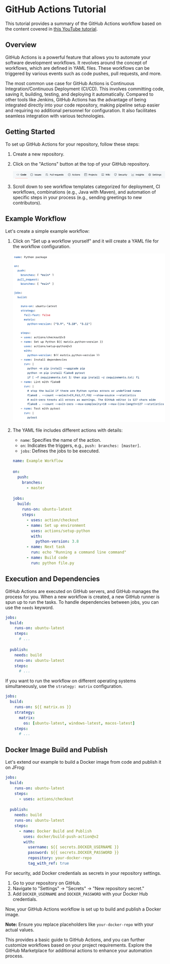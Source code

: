 # GitHub Actions Tutorial

This tutorial provides a summary of the GitHub Actions workflow based on the content covered in [this YouTube tutorial](https://www.youtube.com/watch?v=R8_veQiYBjI).

## Overview

GitHub Actions is a powerful feature that allows you to automate your software development workflows. It revolves around the concept of workflows, which are defined in YAML files. These workflows can be triggered by various events such as code pushes, pull requests, and more.

The most common use case for GitHub Actions is Continuous Integration/Continuous Deployment (CI/CD). This involves committing code, saving it, building, testing, and deploying it automatically. Compared to other tools like Jenkins, GitHub Actions has the advantage of being integrated directly into your code repository, making pipeline setup easier and requiring no additional personnel for configuration. It also facilitates seamless integration with various technologies.

## Getting Started

To set up GitHub Actions for your repository, follow these steps:

1. Create a new repository.
2. Click on the "Actions" button at the top of your GitHub repository.

   ![Actions Button](images/actions_button.png)

3. Scroll down to see workflow templates categorized for deployment, CI workflows, combinations (e.g., Java with Maven), and automation of specific steps in your process (e.g., sending greetings to new contributors).

## Example Workflow

Let's create a simple example workflow:

1. Click on "Set up a workflow yourself" and it will create a YAML file for the workflow configuration.

   ![Workflow Configuration](images/workflow_config.png)

2. The YAML file includes different actions with details:

   - `name`: Specifies the name of the action.
   - `on`: Indicates the triggers, e.g., `push: branches: [master]`.
   - `jobs`: Defines the jobs to be executed.

   ```yaml
   name: Example Workflow

   on:
     push:
       branches:
         - master

   jobs:
     build:
       runs-on: ubuntu-latest
       steps:
         - uses: action/checkout
         - name: Set up environment
           uses: actions/setup-python
           with:
             python-version: 3.8
         - name: Next task
           run: echo "Running a command line command"
         - name: Build code
           run: python file.py
   ```


## Execution and Dependencies

GitHub Actions are executed on GitHub servers, and GitHub manages the process for you. When a new workflow is created, a new GitHub runner is spun up to run the tasks. To handle dependencies between jobs, you can use the `needs` keyword.

```yaml
jobs:
  build:
    runs-on: ubuntu-latest
    steps:
      # ...

  publish:
    needs: build
    runs-on: ubuntu-latest
    steps:
      # ...
```

If you want to run the workflow on different operating systems simultaneously, use the `strategy: matrix` configuration.

```yaml
jobs:
  build:
    runs-on: ${{ matrix.os }}
    strategy:
      matrix:
        os: [ubuntu-latest, windows-latest, macos-latest]
    steps:
      # ...
```

## Docker Image Build and Publish

Let's extend our example to build a Docker image from code and publish it on JFrog:

```yaml
jobs:
  build:
    runs-on: ubuntu-latest
    steps:
      - uses: actions/checkout

  publish:
    needs: build
    runs-on: ubuntu-latest
    steps:
      - name: Docker Build and Publish
        uses: docker/build-push-action@v2
        with:
          username: ${{ secrets.DOCKER_USERNAME }}
          password: ${{ secrets.DOCKER_PASSWORD }}
          repository: your-docker-repo
          tag_with_ref: true
```

For security, add Docker credentials as secrets in your repository settings.

1. Go to your repository on GitHub.
2. Navigate to "Settings" -> "Secrets" -> "New repository secret."
3. Add `DOCKER_USERNAME` and `DOCKER_PASSWORD` with your Docker Hub credentials.

Now, your GitHub Actions workflow is set up to build and publish a Docker image.

**Note:** Ensure you replace placeholders like `your-docker-repo` with your actual values.

This provides a basic guide to GitHub Actions, and you can further customize workflows based on your project requirements. Explore the GitHub Marketplace for additional actions to enhance your automation process.
